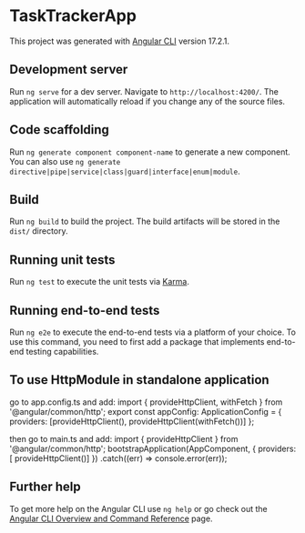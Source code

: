 # TaskTrackerApp

This project was generated with [Angular CLI](https://github.com/angular/angular-cli) version 17.2.1.

## Development server

Run `ng serve` for a dev server. Navigate to `http://localhost:4200/`. The application will automatically reload if you change any of the source files.

## Code scaffolding

Run `ng generate component component-name` to generate a new component. You can also use `ng generate directive|pipe|service|class|guard|interface|enum|module`.

## Build

Run `ng build` to build the project. The build artifacts will be stored in the `dist/` directory.

## Running unit tests

Run `ng test` to execute the unit tests via [Karma](https://karma-runner.github.io).

## Running end-to-end tests

Run `ng e2e` to execute the end-to-end tests via a platform of your choice. To use this command, you need to first add a package that implements end-to-end testing capabilities.

## To use HttpModule in standalone application

go to app.config.ts and add:
import { provideHttpClient, withFetch } from '@angular/common/http';
export const appConfig: ApplicationConfig = {
  providers: [provideHttpClient(), provideHttpClient(withFetch())]
};

then go to main.ts and add:
import { provideHttpClient } from '@angular/common/http';
bootstrapApplication(AppComponent,
  {
    providers: [ provideHttpClient()]
  })
  .catch((err) => console.error(err));



## Further help

To get more help on the Angular CLI use `ng help` or go check out the [Angular CLI Overview and Command Reference](https://angular.io/cli) page.

